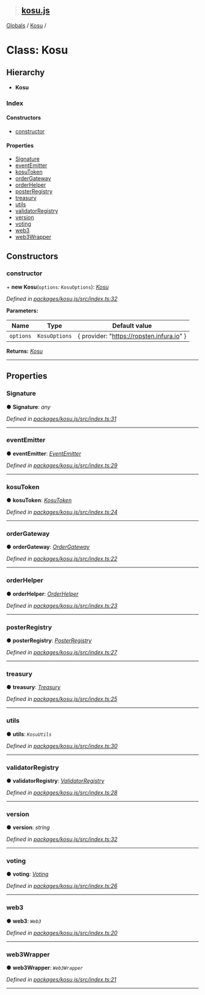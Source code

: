 > ## [kosu.js](../README.md)

[Globals](../globals.md) / [Kosu](kosu.md) /

# Class: Kosu

## Hierarchy

* **Kosu**

### Index

#### Constructors

* [constructor](kosu.md#constructor)

#### Properties

* [Signature](kosu.md#signature)
* [eventEmitter](kosu.md#eventemitter)
* [kosuToken](kosu.md#kosutoken)
* [orderGateway](kosu.md#ordergateway)
* [orderHelper](kosu.md#orderhelper)
* [posterRegistry](kosu.md#posterregistry)
* [treasury](kosu.md#treasury)
* [utils](kosu.md#utils)
* [validatorRegistry](kosu.md#validatorregistry)
* [version](kosu.md#version)
* [voting](kosu.md#voting)
* [web3](kosu.md#web3)
* [web3Wrapper](kosu.md#web3wrapper)

## Constructors

###  constructor

\+ **new Kosu**(`options`: `KosuOptions`): *[Kosu](kosu.md)*

*Defined in [packages/kosu.js/src/index.ts:32](url)*

**Parameters:**

Name | Type | Default value |
------ | ------ | ------ |
`options` | `KosuOptions` |  { provider: "https://ropsten.infura.io" } |

**Returns:** *[Kosu](kosu.md)*

___

## Properties

###  Signature

● **Signature**: *any*

*Defined in [packages/kosu.js/src/index.ts:31](url)*

___

###  eventEmitter

● **eventEmitter**: *[EventEmitter](eventemitter.md)*

*Defined in [packages/kosu.js/src/index.ts:29](url)*

___

###  kosuToken

● **kosuToken**: *[KosuToken](kosutoken.md)*

*Defined in [packages/kosu.js/src/index.ts:24](url)*

___

###  orderGateway

● **orderGateway**: *[OrderGateway](ordergateway.md)*

*Defined in [packages/kosu.js/src/index.ts:22](url)*

___

###  orderHelper

● **orderHelper**: *[OrderHelper](orderhelper.md)*

*Defined in [packages/kosu.js/src/index.ts:23](url)*

___

###  posterRegistry

● **posterRegistry**: *[PosterRegistry](posterregistry.md)*

*Defined in [packages/kosu.js/src/index.ts:27](url)*

___

###  treasury

● **treasury**: *[Treasury](treasury.md)*

*Defined in [packages/kosu.js/src/index.ts:25](url)*

___

###  utils

● **utils**: *`KosuUtils`*

*Defined in [packages/kosu.js/src/index.ts:30](url)*

___

###  validatorRegistry

● **validatorRegistry**: *[ValidatorRegistry](validatorregistry.md)*

*Defined in [packages/kosu.js/src/index.ts:28](url)*

___

###  version

● **version**: *string*

*Defined in [packages/kosu.js/src/index.ts:32](url)*

___

###  voting

● **voting**: *[Voting](voting.md)*

*Defined in [packages/kosu.js/src/index.ts:26](url)*

___

###  web3

● **web3**: *`Web3`*

*Defined in [packages/kosu.js/src/index.ts:20](url)*

___

###  web3Wrapper

● **web3Wrapper**: *`Web3Wrapper`*

*Defined in [packages/kosu.js/src/index.ts:21](url)*

___